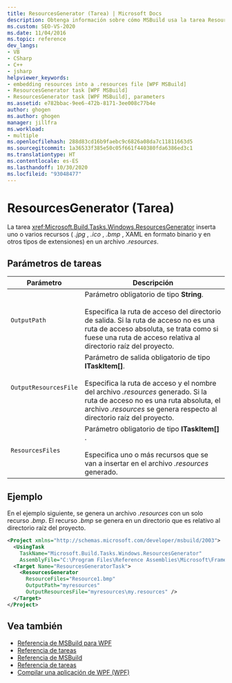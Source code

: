 ```yaml
---
title: ResourcesGenerator (Tarea) | Microsoft Docs
description: Obtenga información sobre cómo MSBuild usa la tarea ResourcesGenerator para insertar uno o varios recursos en un archivo .resources.
ms.custom: SEO-VS-2020
ms.date: 11/04/2016
ms.topic: reference
dev_langs:
- VB
- CSharp
- C++
- jsharp
helpviewer_keywords:
- embedding resources into a .resources file [WPF MSBuild]
- ResourcesGenerator task [WPF MSBuild]
- ResourcesGenerator task [WPF MSBuild], parameters
ms.assetid: e782bbac-9ee6-472b-8171-3ee008c77b4e
author: ghogen
ms.author: ghogen
manager: jillfra
ms.workload:
- multiple
ms.openlocfilehash: 288d83cd16b9faebc9c6826a08da7c11811663d5
ms.sourcegitcommit: 1a36533f385e50c05f661f440380fda6386ed3c1
ms.translationtype: HT
ms.contentlocale: es-ES
ms.lasthandoff: 10/30/2020
ms.locfileid: "93048477"
---
```

# <a name="resourcesgenerator-task"></a>ResourcesGenerator (Tarea)

La tarea <xref:Microsoft.Build.Tasks.Windows.ResourcesGenerator> inserta uno o varios recursos ( *.jpg* , *.ico* , *.bmp* , XAML en formato binario y en otros tipos de extensiones) en un archivo *.resources*.

## <a name="task-parameters"></a>Parámetros de tareas

|Parámetro|Descripción|
|---------------|-----------------|
|`OutputPath`|Parámetro obligatorio de tipo **String**.<br /><br /> Especifica la ruta de acceso del directorio de salida. Si la ruta de acceso no es una ruta de acceso absoluta, se trata como si fuese una ruta de acceso relativa al directorio raíz del proyecto.|
|`OutputResourcesFile`|Parámetro de salida obligatorio de tipo **ITaskItem[]**.<br /><br /> Especifica la ruta de acceso y el nombre del archivo *.resources* generado. Si la ruta de acceso no es una ruta absoluta, el archivo *.resources* se genera respecto al directorio raíz del proyecto.|
|`ResourcesFiles`|Parámetro obligatorio de tipo **ITaskItem[]** .<br /><br /> Especifica uno o más recursos que se van a insertar en el archivo *.resources* generado.|

## <a name="example"></a>Ejemplo

 En el ejemplo siguiente, se genera un archivo *.resources* con un solo recurso *.bmp*. El recurso *.bmp* se genera en un directorio que es relativo al directorio raíz del proyecto.

```xml
<Project xmlns="http://schemas.microsoft.com/developer/msbuild/2003">
  <UsingTask
    TaskName="Microsoft.Build.Tasks.Windows.ResourcesGenerator"
    AssemblyFile="C:\Program Files\Reference Assemblies\Microsoft\Framework\v3.0\PresentationBuildTasks.dll" />
  <Target Name="ResourcesGeneratorTask">
    <ResourcesGenerator
      ResourceFiles="Resource1.bmp"
      OutputPath="myresources"
      OutputResourcesFile="myresources\my.resources" />
  </Target>
</Project>
```

## <a name="see-also"></a>Vea también

- [Referencia de MSBuild para WPF](../msbuild/wpf-msbuild-reference.md)
- [Referencia de tareas](../msbuild/wpf-msbuild-task-reference.md)
- [Referencia de MSBuild](../msbuild/msbuild-reference.md)
- [Referencia de tareas](../msbuild/msbuild-task-reference.md)
- [Compilar una aplicación de WPF (WPF)](/dotnet/framework/wpf/app-development/building-a-wpf-application-wpf)